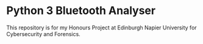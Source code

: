 # Python 3 Bluetooth Analyser
This repository is for my Honours Project at Edinburgh Napier University for Cybersecurity and Forensics.
